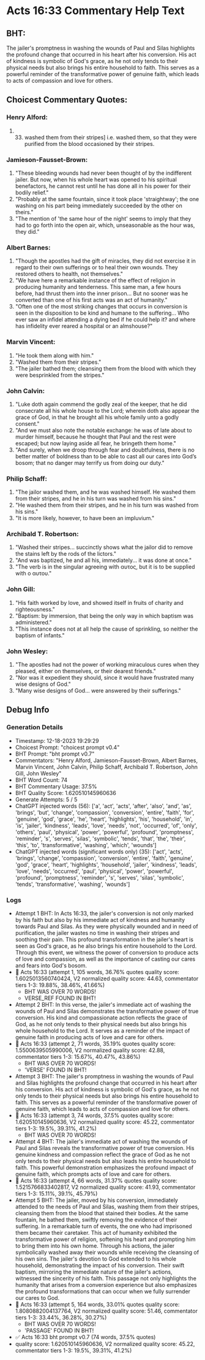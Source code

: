 # Acts 16:33 Commentary Help Text

## BHT:
The jailer's promptness in washing the wounds of Paul and Silas highlights the profound change that occurred in his heart after his conversion. His act of kindness is symbolic of God's grace, as he not only tends to their physical needs but also brings his entire household to faith. This serves as a powerful reminder of the transformative power of genuine faith, which leads to acts of compassion and love for others.

## Choicest Commentary Quotes:
### Henry Alford:
1.  33. washed them from their stripes] i.e. washed them, so that they were purified from the blood occasioned by their stripes.

### Jamieson-Fausset-Brown:
1. "These bleeding wounds had never been thought of by the indifferent jailer. But now, when his whole heart was opened to his spiritual benefactors, he cannot rest until he has done all in his power for their bodily relief."
2. "Probably at the same fountain, since it took place 'straightway'; the one washing on his part being immediately succeeded by the other on theirs."
3. "The mention of 'the same hour of the night' seems to imply that they had to go forth into the open air, which, unseasonable as the hour was, they did."

### Albert Barnes:
1. "Though the apostles had the gift of miracles, they did not exercise it in regard to their own sufferings or to heal their own wounds. They restored others to health, not themselves."
2. "We have here a remarkable instance of the effect of religion in producing humanity and tenderness. This same man, a few hours before, had thrust them into the inner prison... But no sooner was he converted than one of his first acts was an act of humanity."
3. "Often one of the most striking changes that occurs in conversion is seen in the disposition to be kind and humane to the suffering... Who ever saw an infidel attending a dying bed if he could help it? and where has infidelity ever reared a hospital or an almshouse?"

### Marvin Vincent:
1. "He took them along with him."
2. "Washed them from their stripes."
3. "The jailer bathed them; cleansing them from the blood with which they were besprinkled from the stripes."

### John Calvin:
1. "Luke doth again commend the godly zeal of the keeper, that he did consecrate all his whole house to the Lord; wherein doth also appear the grace of God, in that he brought all his whole family unto a godly consent."
2. "And we must also note the notable exchange: he was of late about to murder himself, because he thought that Paul and the rest were escaped; but now laying aside all fear, he bringeth them home."
3. "And surely, when we droop through fear and doubtfulness, there is no better matter of boldness than to be able to cast all our cares into God’s bosom; that no danger may terrify us from doing our duty."

### Philip Schaff:
1. "The jailor washed them, and he was washed himself. He washed them from their stripes, and he in his turn was washed from his sins."
2. "He washed them from their stripes, and he in his turn was washed from his sins."
3. "It is more likely, however, to have been an impluvium."

### Archibald T. Robertson:
1. "Washed their stripes... succinctly shows what the jailor did to remove the stains left by the rods of the lictors."
2. "And was baptized, he and all his, immediately... it was done at once."
3. "The verb is in the singular agreeing with αυτος, but it is to be supplied with ο αυτου."

### John Gill:
1. "His faith worked by love, and showed itself in fruits of charity and righteousness."
2. "Baptism: by immersion, that being the only way in which baptism was administered."
3. "This instance does not at all help the cause of sprinkling, so neither the baptism of infants."

### John Wesley:
1. "The apostles had not the power of working miraculous cures when they pleased, either on themselves, or their dearest friends."
2. "Nor was it expedient they should, since it would have frustrated many wise designs of God."
3. "Many wise designs of God... were answered by their sufferings."


## Debug Info
### Generation Details
- Timestamp: 12-18-2023 19:29:29
- Choicest Prompt: "choicest prompt v0.4"
- BHT Prompt: "bht prompt v0.7"
- Commentators: "Henry Alford, Jamieson-Fausset-Brown, Albert Barnes, Marvin Vincent, John Calvin, Philip Schaff, Archibald T. Robertson, John Gill, John Wesley"
- BHT Word Count: 74
- BHT Commentary Usage: 37.5%
- BHT Quality Score: 1.620510145960636
- Generate Attempts: 5 / 5
- ChatGPT injected words (56):
	['a', 'act', 'acts', 'after', 'also', 'and', 'as', 'brings', 'but', 'change', 'compassion', 'conversion', 'entire', 'faith', 'for', 'genuine', 'god', 'grace', 'he', 'heart', 'highlights', 'his', 'household', 'in', 'is', 'jailer', 'kindness', 'leads', 'love', 'needs', 'not', 'occurred', 'of', 'only', 'others', 'paul', 'physical', 'power', 'powerful', 'profound', 'promptness', 'reminder', 's', 'serves', 'silas', 'symbolic', 'tends', 'that', 'the', 'their', 'this', 'to', 'transformative', 'washing', 'which', 'wounds']
- ChatGPT injected words (significant words only) (35):
	['act', 'acts', 'brings', 'change', 'compassion', 'conversion', 'entire', 'faith', 'genuine', 'god', 'grace', 'heart', 'highlights', 'household', 'jailer', 'kindness', 'leads', 'love', 'needs', 'occurred', 'paul', 'physical', 'power', 'powerful', 'profound', 'promptness', 'reminder', 's', 'serves', 'silas', 'symbolic', 'tends', 'transformative', 'washing', 'wounds']

### Logs
- Attempt 1 BHT: In Acts 16:33, the jailer's conversion is not only marked by his faith but also by his immediate act of kindness and humanity towards Paul and Silas. As they were physically wounded and in need of purification, the jailer wastes no time in washing their stripes and soothing their pain. This profound transformation in the jailer's heart is seen as God's grace, as he also brings his entire household to the Lord. Through this event, we witness the power of conversion to produce acts of love and compassion, as well as the importance of casting our cares and fears into God's bosom.
- 🔄 Acts 16:33 (attempt 1, 105 words, 36.76% quotes quality score: 1.6025013560740424, V2 normalized quality score: 44.63, commentator tiers 1-3: 19.88%, 38.46%, 41.66%) 
	- BHT WAS OVER 70 WORDS! 
	- VERSE_REF FOUND IN BHT!
- Attempt 2 BHT: In this verse, the jailer's immediate act of washing the wounds of Paul and Silas demonstrates the transformative power of true conversion. His kind and compassionate action reflects the grace of God, as he not only tends to their physical needs but also brings his whole household to the Lord. It serves as a reminder of the impact of genuine faith in producing acts of love and care for others.
- 🔄 Acts 16:33 (attempt 2, 71 words, 35.19% quotes quality score: 1.5500639505990006, V2 normalized quality score: 42.88, commentator tiers 1-3: 15.67%, 40.47%, 43.86%) 
	- BHT WAS OVER 70 WORDS! 
	- 'VERSE' FOUND IN BHT!
- Attempt 3 BHT: The jailer's promptness in washing the wounds of Paul and Silas highlights the profound change that occurred in his heart after his conversion. His act of kindness is symbolic of God's grace, as he not only tends to their physical needs but also brings his entire household to faith. This serves as a powerful reminder of the transformative power of genuine faith, which leads to acts of compassion and love for others.
- 🔄 Acts 16:33 (attempt 3, 74 words, 37.5% quotes quality score: 1.620510145960636, V2 normalized quality score: 45.22, commentator tiers 1-3: 19.5%, 39.31%, 41.2%) 
	- BHT WAS OVER 70 WORDS!
- Attempt 4 BHT: The jailer's immediate act of washing the wounds of Paul and Silas reveals the transformative power of true conversion. His genuine kindness and compassion reflect the grace of God as he not only tends to their physical needs but also leads his entire household to faith. This powerful demonstration emphasizes the profound impact of genuine faith, which prompts acts of love and care for others.
- 🔄 Acts 16:33 (attempt 4, 66 words, 31.37% quotes quality score: 1.5215766833402817, V2 normalized quality score: 41.93, commentator tiers 1-3: 15.11%, 39.1%, 45.79%)
- Attempt 5 BHT: The jailer, moved by his conversion, immediately attended to the needs of Paul and Silas, washing them from their stripes, cleansing them from the blood that stained their bodies. At the same fountain, he bathed them, swiftly removing the evidence of their suffering. In a remarkable turn of events, the one who had imprisoned them became their caretaker. This act of humanity exhibited the transformative power of religion, softening his heart and prompting him to bring them into his own home. Through his actions, the jailer symbolically washed away their wounds while receiving the cleansing of his own sins. The jailer's devotion to God extended to his whole household, demonstrating the impact of his conversion. Their swift baptism, mirroring the immediate nature of the jailer's actions, witnessed the sincerity of his faith. This passage not only highlights the humanity that arises from a conversion experience but also emphasizes the profound transformations that can occur when we fully surrender our cares to God.
- 🔄 Acts 16:33 (attempt 5, 164 words, 33.01% quotes quality score: 1.8080882004137764, V2 normalized quality score: 51.46, commentator tiers 1-3: 33.44%, 36.28%, 30.27%) 
	- BHT WAS OVER 70 WORDS! 
	- 'PASSAGE' FOUND IN BHT!
- ✅ Acts 16:33 bht prompt v0.7 (74 words, 37.5% quotes)
- quality score: 1.620510145960636, V2 normalized quality score: 45.22, commentator tiers 1-3: 19.5%, 39.31%, 41.2%)